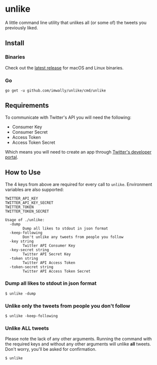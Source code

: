 # unlike

A little command line utility that unlikes all (or some of) the tweets you
previously liked.

## Install

### Binaries

Check out the [latest
release](https://github.com/imwally/unlike/releases/latest) for macOS
and Linux binaries.

### Go

`go get -u github.com/imwally/unlike/cmd/unlike`

## Requirements

To communicate with Twitter's API you will need the following:

- Consumer Key
- Consumer Secret
- Access Token
- Access Token Secret

Which means you will need to create an app through [Twitter's developer
portal](https://developer.twitter.com/en/docs/basics/getting-started).

## How to Use

The 4 keys from above are required for every call to
`unlike`. Environment variables are also supported:

```
TWITTER_API_KEY
TWITTER_API_KEY_SECRET
TWITTER_TOKEN
TWITTER_TOKEN_SECRET
```

```
Usage of ./unlike:
  -dump
        Dump all likes to stdout in json format
  -keep-following
        Don't unlike any tweets from people you follow
  -key string
        Twitter API Consumer Key
  -key-secret string
        Twitter API Secret Key
  -token string
        Twitter API Access Token
  -token-secret string
        Twitter API Access Token Secret
```

### Dump all likes to stdout in json format

```
$ unlike -dump
```

### Unlike only the tweets from people you don't follow

```
$ unlike -keep-following
```

### Unlike __ALL__ tweets

Please note the lack of any other arguments. Running the command with the
required keys and without any other arguments will unlike __all__ tweets. Don't
worry, you'll be asked for confirmation.

```
$ unlike
```